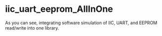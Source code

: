 # iic_uart_eeprom_AllInOne
As you can see, integrating software simulation of IIC, UART, and EEPROM read/write into one library.
